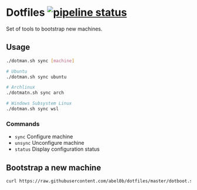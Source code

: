 # Dotfiles [![pipeline status](https://gitlab.com/abel0b/dotfiles/badges/master/pipeline.svg)](https://gitlab.com/abel0b/dotfiles/commits/master)
Set of tools to bootstrap new machines.

## Usage
```bash
./dotman.sh sync [machine]

# Ubuntu
./dotman.sh sync ubuntu

# Archlinux
./dotmatn.sh sync arch

# Windows Subsystem Linux
./dotman.sh sync wsl
```

### Commands
- `sync`    Configure machine
- `unsync`  Unconfigure machine
- `status`  Display configuration status

## Bootstrap a new machine
```bash
curl https://raw.githubusercontent.com/abel0b/dotfiles/master/dotboot.sh | bash -
```
